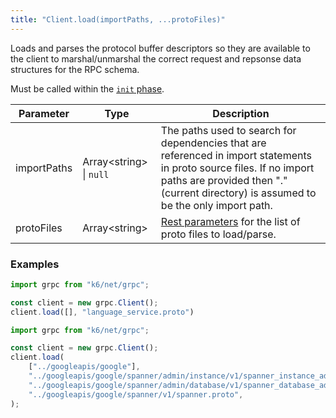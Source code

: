 ```yaml
---
title: "Client.load(importPaths, ...protoFiles)"
---
```


Loads and parses the protocol buffer descriptors so they are available to the client to marshal/unmarshal the correct request and repsonse data structures for the RPC schema.

Must be called within the [`init` phase](/using-k6/test-life-cycle).

| Parameter | Type | Description |
|-----------|------|-------------|
| importPaths | Array&lt;string&gt; \| `null` | The paths used to search for dependencies that are referenced in import statements in proto source files. If no import paths are provided then "." (current directory) is assumed to be the only import path. |
| protoFiles | Array&lt;string&gt; | [Rest parameters](https://developer.mozilla.org/en-US/docs/Web/JavaScript/Reference/Functions/rest_parameters) for the list of proto files to load/parse. |

### Examples

<div class="code-group" data-props='{"labels": ["Simple example"], "lineNumbers": [true]}'>

```javascript
import grpc from "k6/net/grpc";

const client = new grpc.Client();
client.load([], "language_service.proto")
```

</div>

<div class="code-group" data-props='{"labels": ["More complex"], "lineNumbers": [true]}'>

```javascript
import grpc from "k6/net/grpc";

const client = new grpc.Client();
client.load(
    ["../googleapis/google"],
    "../googleapis/google/spanner/admin/instance/v1/spanner_instance_admin.proto",
    "../googleapis/google/spanner/admin/database/v1/spanner_database_admin.proto",
    "../googleapis/google/spanner/v1/spanner.proto",
);
```

</div>
